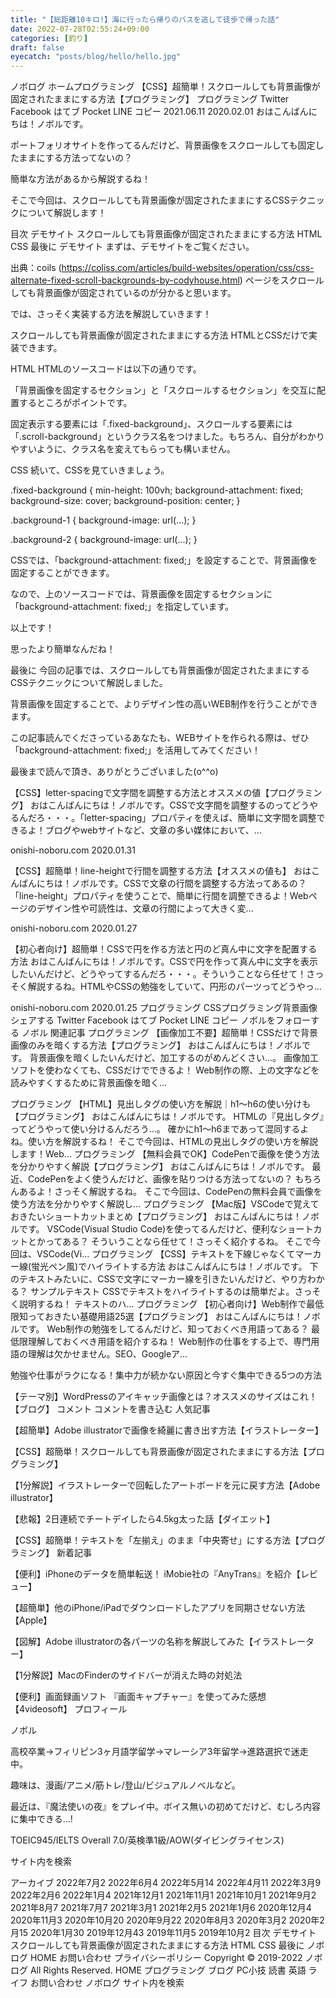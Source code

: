 ```yaml
---
title: "【総距離10キロ!】海に行ったら帰りのバスを逃して徒歩で帰った話"
date: 2022-07-28T02:55:24+09:00
categories: [釣り]
draft: false
eyecatch: "posts/blog/hello/hello.jpg"
---
```


ノボログ
ホームプログラミング
【CSS】超簡単！スクロールしても背景画像が固定されたままにする方法【プログラミング】
プログラミング
Twitter
Facebook
はてブ
Pocket
LINE
コピー
 2021.06.11 2020.02.01
おはこんばんにちは！ノボルです。


ポートフォリオサイトを作ってるんだけど、背景画像をスクロールしても固定したままにする方法ってないの？

簡単な方法があるから解説するね！


そこで今回は、スクロールしても背景画像が固定されたままにするCSSテクニックについて解説します！


 
目次
デモサイト
スクロールしても背景画像が固定されたままにする方法
HTML
CSS
最後に
デモサイト
まずは、デモサイトをご覧ください。


出典：coils (https://coliss.com/articles/build-websites/operation/css/css-alternate-fixed-scroll-backgrounds-by-codyhouse.html)
ページをスクロールしても背景画像が固定されているのが分かると思います。

では、さっそく実装する方法を解説していきます！


スクロールしても背景画像が固定されたままにする方法
HTMLとCSSだけで実装できます。

HTML
HTMLのソースコードは以下の通りです。

 

 
「背景画像を固定するセクション」と「スクロールするセクション」を交互に配置するところがポイントです。

固定表示する要素には「.fixed-background」、スクロールする要素には「.scroll-background」というクラス名をつけました。もちろん、自分がわかりやすいように、クラス名を変えてもらっても構いません。


CSS
続いて、CSSを見ていきましょう。

 
 
.fixed-background {
  min-height: 100vh;
  background-attachment: fixed;
  background-size: cover;
  background-position: center;
}
 
.background-1 {
  background-image: url(...);
}
 
.background-2 {
  background-image: url(...);
}
 
CSSでは、「background-attachment: fixed;」を設定することで、背景画像を固定することができます。

なので、上のソースコードでは、背景画像を固定するセクションに「background-attachment: fixed;」を指定しています。

以上です！


思ったより簡単なんだね！



最後に
今回の記事では、スクロールしても背景画像が固定されたままにするCSSテクニックについて解説しました。

背景画像を固定することで、よりデザイン性の高いWEB制作を行うことができます。

この記事読んでくださっているあなたも、WEBサイトを作られる際は、ぜひ「background-attachment: fixed;」を活用してみてください！

最後まで読んで頂き、ありがとうございました(o^^o)


【CSS】letter-spacingで文字間を調整する方法とオススメの値【プログラミング】
おはこんばんにちは！ノボルです。CSSで文字間を調整するのってどうやるんだろ・・・。「letter-spacing」プロパティを使えば、簡単に文字間を調整できるよ！ブログやwebサイトなど、文章の多い媒体において、...

onishi-noboru.com
2020.01.31


【CSS】超簡単！line-heightで行間を調整する方法【オススメの値も】
おはこんばんにちは！ノボルです。CSSで文章の行間を調整する方法ってあるの？「line-height」プロパティを使うことで、簡単に行間を調整できるよ！Webページのデザイン性や可読性は、文章の行間によって大きく変...

onishi-noboru.com
2020.01.27

【初心者向け】超簡単！CSSで円を作る方法と円のど真ん中に文字を配置する方法
おはこんばんにちは！ノボルです。CSSで円を作って真ん中に文字を表示したいんだけど、どうやってするんだろ・・・。そういうことなら任せて！さっそく解説するね。HTMLやCSSの勉強をしていて、円形のパーツってどうやっ...

onishi-noboru.com
2020.01.25
プログラミング CSSプログラミング背景画像
シェアする
Twitter
Facebook
はてブ
Pocket
LINE
コピー
ノボルをフォローする
 ノボル
関連記事
プログラミング
【画像加工不要】超簡単！CSSだけで背景画像のみを暗くする方法【プログラミング】
おはこんばんにちは！ノボルです。 背景画像を暗くしたいんだけど、加工するのがめんどくさい…。 画像加工ソフトを使わなくても、CSSだけでできるよ！ Web制作の際、上の文字などを読みやすくするために背景画像を暗く...

プログラミング
【HTML】見出しタグの使い方を解説｜h1〜h6の使い分けも【プログラミング】
おはこんばんにちは！ノボルです。 HTMLの『見出しタグ』ってどうやって使い分けるんだろう…。 確かにh1〜h6まであって混同するよね。使い方を解説するね！ そこで今回は、HTMLの見出しタグの使い方を解説します！Web...
プログラミング
【無料会員でOK】CodePenで画像を使う方法を分かりやすく解説【プログラミング】
おはこんばんにちは！ノボルです。 最近、CodePenをよく使うんだけど、画像を貼りつける方法ってないの？ もちろんあるよ！さっそく解説するね。 そこで今回は、CodePenの無料会員で画像を使う方法を分かりやすく解説し...
プログラミング
【Mac版】VSCodeで覚えておきたいショートカットまとめ【プログラミング】
おはこんばんにちは！ノボルです。 VSCode(Visual Studio Code)を使ってるんだけど、便利なショートカットとかってある？ そういうことなら任せて！さっそく紹介するね。 そこで今回は、VSCode(Vi...
プログラミング
【CSS】テキストを下線じゃなくてマーカー線(蛍光ペン風)でハイライトする方法
おはこんばんにちは！ノボルです。 下のテキストみたいに、CSSで文字にマーカー線を引きたいんだけど、やり方わかる？ サンプルテキスト CSSでテキストをハイライトするのは簡単だよ。さっそく説明するね！ テキストのハ...
プログラミング
【初心者向け】Web制作で最低限知っておきたい基礎用語25選【プログラミング】
おはこんばんにちは！ノボルです。 Web制作の勉強をしてるんだけど、知っておくべき用語ってある？ 最低限理解しておくべき用語を紹介するね！ Web制作の仕事をする上で、専門用語の理解は欠かせません。SEO、Googleア...

勉強や仕事がラクになる！集中力が続かない原因と今すぐ集中できる5つの方法

【テーマ別】WordPressのアイキャッチ画像とは？オススメのサイズはこれ！【ブログ】
コメント
コメントを書き込む
人気記事

【超簡単】Adobe illustratorで画像を綺麗に書き出す方法【イラストレーター】

【CSS】超簡単！スクロールしても背景画像が固定されたままにする方法【プログラミング】

【1分解説】イラストレーターで回転したアートボードを元に戻す方法【Adobe illustrator】

【悲報】2日連続でチートデイしたら4.5kg太った話【ダイエット】

【CSS】超簡単！テキストを「左揃え」のまま「中央寄せ」にする方法【プログラミング】
新着記事

【便利】iPhoneのデータを簡単転送！ iMobie社の『AnyTrans』を紹介【レビュー】

【超簡単】他のiPhone/iPadでダウンロードしたアプリを同期させない方法【Apple】

【図解】Adobe illustratorの各パーツの名称を解説してみた【イラストレーター】

【1分解説】MacのFinderのサイドバーが消えた時の対処法

【便利】画面録画ソフト 『画面キャプチャー』を使ってみた感想【4videosoft】
プロフィール

ノボル

高校卒業→フィリピン3ヶ月語学留学→マレーシア3年留学→進路選択で迷走中。

 

趣味は、漫画/アニメ/筋トレ/登山/ビジュアルノベルなど。

 

最近は、『魔法使いの夜』をプレイ中。ボイス無いの初めてだけど、むしろ内容に集中できる…!

 

TOEIC945/IELTS Overall 7.0/英検準1級/AOW(ダイビングライセンス)

 

サイト内を検索

アーカイブ
2022年7月2
2022年6月4
2022年5月14
2022年4月11
2022年3月9
2022年2月6
2022年1月4
2021年12月1
2021年11月1
2021年10月1
2021年9月2
2021年8月7
2021年7月7
2021年3月1
2021年2月5
2021年1月6
2020年12月4
2020年11月3
2020年10月20
2020年9月22
2020年8月3
2020年3月2
2020年2月15
2020年1月30
2019年12月43
2019年11月5
2019年10月2
目次
デモサイト
スクロールしても背景画像が固定されたままにする方法
HTML
CSS
最後に
ノボログ
HOME
お問い合わせ
プライバシーポリシー
Copyright © 2019-2022 ノボログ All Rights Reserved.
 HOME
 プログラミング
 ブログ
 PC小技
 読書
 英語
 ライフ
 お問い合わせ
ノボログ
サイト内を検索


